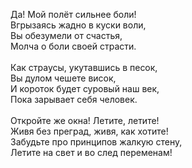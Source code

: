 Да! Мой полёт сильнее боли!<br />
Вгрызаясь жадно в куски воли,<br />
Вы обезумели от счастья,<br />
Молча о боли своей страсти.<br />
<br />
Как страусы, укутавшись в песок,<br />
Вы дулом чешете висок,<br />
И короток будет суровый наш век,<br />
Пока зарывает себя человек.<br />
<br />
Откройте же окна! Летите, летите!<br />
Живя без преград, живя, как хотите!<br />
Забудьте про принципов жалкую стену,<br />
Летите на свет и во след переменам!